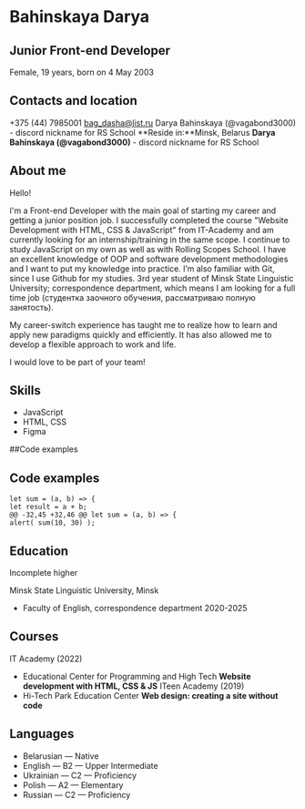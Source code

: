 # Bahinskaya Darya 
## Junior Front-end Developer

Female, 19 years, born on 4 May 2003
		
## Contacts and location
+375 (44) 7985001
bag_dasha@list.ru 
Darya Bahinskaya (@vagabond3000) - discord nickname for RS School
**Reside in:**Minsk, Belarus
**Darya Bahinskaya (@vagabond3000)** - discord nickname for RS School

## About me

Hello!

I'm a Front-end Developer with the main goal of starting my career and getting a junior position job. I successfully completed the course "Website Development with HTML, CSS & JavaScript" from IT-Academy and am currently looking for an internship/training in the same scope. I continue to study JavaScript on my own as well as with Rolling Scopes School.
I have an excellent knowledge of OOP and software development methodologies and I want to put my knowledge into practice. I’m also familiar with Git, since I use Github for my studies.
3rd year student of Minsk State Linguistic University; correspondence department, which means I am looking for a full time job (студентка заочного обучения, рассматриваю полную занятость).

My career-switch experience has taught me to realize how to learn and apply new paradigms quickly and efficiently. It has also allowed me to develop a flexible approach to work and life.

I would love to be part of your team!


## Skills
* JavaScript
* HTML, CSS
* Figma


##Code examples
## Code examples
```
let sum = (a, b) => {
let result = a + b;
@@ -32,45 +32,46 @@ let sum = (a, b) => {
alert( sum(10, 30) ); 
```

## Education
Incomplete higher

Minsk State Linguistic University, Minsk
* Faculty of English, correspondence department
2020-2025

## Courses
IT Academy (2022)
* Educational Center for Programming and High Tech 
**Website development with HTML, CSS & JS**
ITeen Academy (2019)
* Hi-Tech Park Education Center
**Web design: creating a site without code**

## Languages 
* Belarusian — Native
* English — B2 — Upper Intermediate
* Ukrainian — C2 — Proficiency
* Polish — A2 — Elementary
* Russian — C2 — Proficiency



